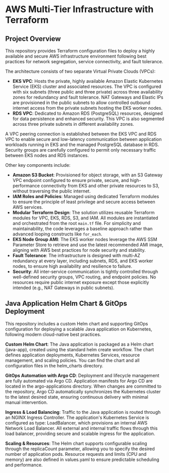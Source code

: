 # AWS Multi-Tier Infrastructure with Terraform

## Project Overview

This repository provides Terraform configuration files to deploy a highly available and secure AWS infrastructure environment following best practices for network segregation, service connectivity, and fault tolerance.

The architecture consists of two separate Virtual Private Clouds (VPCs):

- **EKS VPC**: Hosts the private, highly available Amazon Elastic Kubernetes Service (EKS) cluster and associated resources. The VPC is configured with six subnets (three public and three private) across three availability zones for redundancy and fault tolerance. NAT Gateways and Elastic IPs are provisioned in the public subnets to allow controlled outbound internet access from the private subnets hosting the EKS worker nodes.
- **RDS VPC**: Dedicated to Amazon RDS (PostgreSQL) resources, designed for data persistence and enhanced security. This VPC is also segmented across three private subnets in different availability zones.

A VPC peering connection is established between the EKS VPC and RDS VPC to enable secure and low-latency communication between application workloads running in EKS and the managed PostgreSQL database in RDS. Security groups are carefully configured to permit only necessary traffic between EKS nodes and RDS instances.

Other key components include:

- **Amazon S3 Bucket**: Provisioned for object storage, with an S3 Gateway VPC endpoint configured to ensure private, secure, and high-performance connectivity from EKS and other private resources to S3, without traversing the public internet.
- **IAM Roles and Policies**: Managed using dedicated Terraform modules to ensure the principle of least privilege and secure access between AWS services.
- **Modular Terraform Design**: The solution utilizes reusable Terraform modules for VPC, EKS, RDS, S3, and IAM. All modules are instantiated and orchestrated from the root `main.tf` file. For simplicity and maintainability, the code leverages a baseline approach rather than advanced looping constructs like `for_each`.
- **EKS Node Group AMI**: The EKS worker nodes leverage the AWS SSM Parameter Store to retrieve and use the latest recommended AMI image, aligning with AWS best practices for node security and stability.
- **Fault Tolerance**: The infrastructure is designed with multi-AZ redundancy at every layer, including subnets, RDS, and EKS worker nodes, to ensure high availability and resilience to failure.
- **Security**: All inter-service communication is tightly controlled through well-defined security groups, VPC routing, and endpoint policies. No resources require public internet exposure except those explicitly intended (e.g., NAT Gateways in public subnets).


## Java Application Helm Chart & GitOps Deployment
This repository includes a custom Helm chart and supporting GitOps configuration for deploying a scalable Java application on Kubernetes, following modern cloud-native best practices.

**Custom Helm Chart**:
The Java application is packaged as a Helm chart (java-app), created using the standard helm create workflow. The chart defines application deployments, Kubernetes Services, resource management, and scaling policies. You can find the chart and all configuration files in the helm_charts directory.

**GitOps Automation with Argo CD**:
Deployment and lifecycle management are fully automated via Argo CD. Application manifests for Argo CD are located in the argo-applications directory. When changes are committed to the repository, Argo CD automatically synchronizes the Kubernetes cluster to the latest desired state, ensuring continuous delivery with minimal manual intervention.

**Ingress & Load Balancing**:
Traffic to the Java application is routed through an NGINX Ingress Controller. The application's Kubernetes Service is configured as type: LoadBalancer, which provisions an internal AWS Network Load Balancer. All external and internal traffic flows through this load balancer, providing secure and scalable ingress for the application.

**Scaling & Resources**:
The Helm chart supports configurable scaling through the replicaCount parameter, allowing you to specify the desired number of application pods. Resource requests and limits (CPU and memory) are also defined in values.yaml to ensure predictable scheduling and performance.

